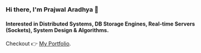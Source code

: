 ### Hi there, I'm Prajwal Aradhya 👋
#### Interested in Distributed Systems, DB Storage Engines, Real-time Servers (Sockets), System Design & Algorithms.
Checkout 👉 [My Portfolio](https://07prajwal2000.vercel.app/).
